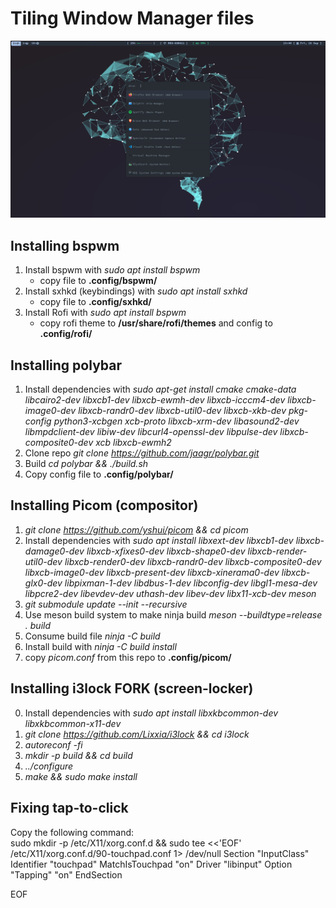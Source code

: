 # Tiling Window Manager files

![Example](Pictures/example.png)


## Installing bspwm
1. Install bspwm with _sudo apt install bspwm_ 
    + copy file to __.config/bspwm/__
2. Install sxhkd (keybindings) with _sudo apt install sxhkd_
    + copy file to __.config/sxhkd/__
3. Install Rofi with _sudo apt install bspwm_
    + copy rofi theme to __/usr/share/rofi/themes__ and config to __.config/rofi/__

## Installing polybar
1. Install dependencies with _sudo apt-get install cmake cmake-data libcairo2-dev libxcb1-dev libxcb-ewmh-dev libxcb-icccm4-dev libxcb-image0-dev libxcb-randr0-dev libxcb-util0-dev libxcb-xkb-dev pkg-config python3-xcbgen xcb-proto libxcb-xrm-dev libasound2-dev libmpdclient-dev libiw-dev libcurl4-openssl-dev libpulse-dev libxcb-composite0-dev xcb libxcb-ewmh2_
2. Clone repo _git clone https://github.com/jaagr/polybar.git_
3. Build _cd polybar && ./build.sh_
4. Copy config file to __.config/polybar/__

## Installing Picom (compositor)
1. _git clone https://github.com/yshui/picom && cd picom_
2. Install dependencies with _sudo apt install libxext-dev libxcb1-dev libxcb-damage0-dev libxcb-xfixes0-dev libxcb-shape0-dev libxcb-render-util0-dev libxcb-render0-dev libxcb-randr0-dev libxcb-composite0-dev libxcb-image0-dev libxcb-present-dev libxcb-xinerama0-dev libxcb-glx0-dev libpixman-1-dev libdbus-1-dev libconfig-dev libgl1-mesa-dev  libpcre2-dev  libevdev-dev uthash-dev libev-dev libx11-xcb-dev meson_
3. _git submodule update --init --recursive_
4. Use meson build system to make ninja build _meson --buildtype=release . build_
5. Consume build file _ninja -C build_
6. Install build with _ninja -C build install_
7. copy _picom.conf_ from this repo to __.config/picom/__

## Installing i3lock FORK (screen-locker)
0. Install dependencies with _sudo apt install libxkbcommon-dev libxkbcommon-x11-dev_
1. _git clone https://github.com/Lixxia/i3lock && cd i3lock_
2. _autoreconf -fi_
3. _mkdir -p build && cd build_
4. _../configure_
5. _make && sudo make install_

## Fixing tap-to-click
Copy the following command:  
sudo mkdir -p /etc/X11/xorg.conf.d && sudo tee <<'EOF' /etc/X11/xorg.conf.d/90-touchpad.conf 1> /dev/null
Section "InputClass"
        Identifier "touchpad"
        MatchIsTouchpad "on"
        Driver "libinput"
        Option "Tapping" "on"
EndSection

EOF
